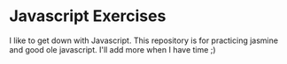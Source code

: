 Javascript Exercises
====================


I like to get down with Javascript.  This repository is for practicing jasmine and good ole javascript.  I'll add more when I have time ;)
